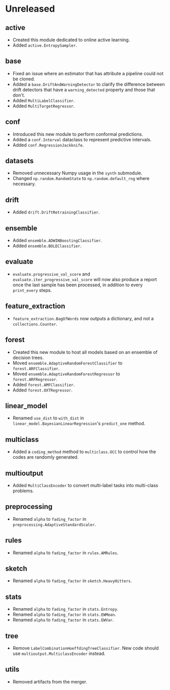 # Unreleased

## active

- Created this module dedicated to online active learning.
- Added `active.EntropySampler`.

## base

- Fixed an issue where an estimator that has attribute a pipeline could not be cloned.
- Added a `base.DriftAndWarningDetector` to clarify the difference between drift detectors that have a `warning_detected` property and those that don't.
- Added `MultiLabelClassifier`.
- Added `MultiTargetRegressor`.

## conf

- Introduced this new module to perform conformal predictions.
- Added a `conf.Interval` dataclass to represent predictive intervals.
- Added `conf.RegressionJackknife`.

## datasets

- Removed unnecessary Numpy usage in the `synth` submodule.
- Changed `np.random.RandomState` to `np.random.default_rng` where necessary.

## drift

- Added `drift.DriftRetrainingClassifier`.

## ensemble

- Added `ensemble.ADWINBoostingClassifier`.
- Added `ensemble.BOLEClassifier`.

## evaluate

- `evaluate.progressive_val_score` and `evaluate.iter_progressive_val_score` will now also produce a report once the last sample has been processed, in addition to every `print_every` steps.

## feature_extraction

- `feature_extraction.BagOfWords` now outputs a dictionary, and not a `collections.Counter`.

## forest

- Created this new module to host all models based on an ensemble of decision trees.
- Moved `ensemble.AdaptiveRandomForestClassifier` to `forest.ARFClassifier`.
- Moved `ensemble.AdaptiveRandomForestRegressor` to `forest.ARFRegressor`.
- Added `forest.AMFClassifier`.
- Added `forest.OXTRegressor`.

## linear_model

- Renamed `use_dist` to `with_dist` in `linear_model.BayesianLinearRegression`'s `predict_one` method.

## multiclass

- Added a `coding_method` method to `multiclass.OCC` to control how the codes are randomly generated.

## multioutput

- Added `MultiClassEncoder` to convert multi-label tasks into multi-class problems.

## preprocessing

- Renamed `alpha` to `fading_factor` in `preprocessing.AdaptiveStandardScaler`.

## rules

- Renamed `alpha` to `fading_factor` in `rules.AMRules`.

## sketch

- Renamed `alpha` to `fading_factor` in `sketch.HeavyHitters`.

## stats

- Renamed `alpha` to `fading_factor` in `stats.Entropy`.
- Renamed `alpha` to `fading_factor` in `stats.EWMean`.
- Renamed `alpha` to `fading_factor` in `stats.EWVar`.

## tree

- Remove `LabelCombinationHoeffdingTreeClassifier`. New code should use `multioutput.MulticlassEncoder` instead.

## utils

- Removed artifacts from the merger.
